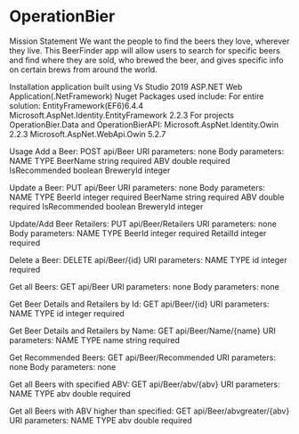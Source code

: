 # OperationBier

Mission Statement
  We want the people to find the beers they love, wherever they live.  This 
BeerFinder app will allow users to search for specific beers and find where 
they are sold, who brewed the beer, and gives specific info on certain brews 
from around the world.

Installation
  application built using Vs Studio 2019
  ASP.NET Web Application(.NetFramework)
  Nuget Packages used include:
    For entire solution:
      EntityFramework(EF6)6.4.4
      Microsoft.AspNet.Identity.EntityFramework 2.2.3
    For projects OperationBier.Data and OperationBierAPI:
      Microsoft.AspNet.Identity.Owin 2.2.3
      Microsoft.AspNet.WebApi.Owin 5.2.7
   
Usage
  Add a Beer:
    POST api/Beer
      URI parameters: none
      Body parameters:  
      NAME            TYPE
      BeerName        string    required
      ABV             double    required
      IsRecommended   boolean
      BreweryId       integer

  Update a Beer:
    PUT api/Beer
      URI parameters: none
      Body parameters:
      NAME            TYPE
      BeerId          integer   required
      BeerName        string    required
      ABV             double    required
      IsRecommended   boolean 
      BreweryId       integer
      
  Update/Add Beer Retailers: 
    PUT api/Beer/Retailers
      URI parameters: none
      Body parameters:
      NAME            TYPE
      BeerId          integer   required
      RetailId        integer   required
      
  Delete a Beer:
    DELETE api/Beer/{id}
      URI parameters: 
      NAME            TYPE
      id              integer   required
  
  Get all Beers:
    GET api/Beer
      URI parameters: none
      Body parameters: none
  
  Get Beer Details and Retailers by Id:
    GET api/Beer/{id}
      URI parameters: 
      NAME            TYPE
      id              integer   required
      
  Get Beer Details and Retailers by Name:
    GET api/Beer/Name/{name}
      URI parameters:
      NAME            TYPE
      name            string    required
      
  Get Recommended Beers:
    GET api/Beer/Recommended
      URI parameters: none
      Body parameters: none
      
  Get all Beers with specified ABV:
    GET api/Beer/abv/{abv}
      URI parameters:
      NAME            TYPE
      abv             double    required
      
  Get all Beers with ABV higher than specified:
    GET api/Beer/abvgreater/{abv}
      URI parameters:
      NAME            TYPE
      abv             double    required
      
      
      
